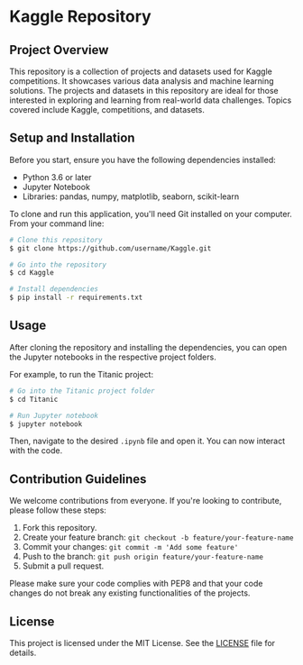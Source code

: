 # Kaggle Repository

## Project Overview

This repository is a collection of projects and datasets used for Kaggle competitions. It showcases various data analysis and machine learning solutions. The projects and datasets in this repository are ideal for those interested in exploring and learning from real-world data challenges. Topics covered include Kaggle, competitions, and datasets.

## Setup and Installation

Before you start, ensure you have the following dependencies installed:

- Python 3.6 or later
- Jupyter Notebook
- Libraries: pandas, numpy, matplotlib, seaborn, scikit-learn

To clone and run this application, you'll need Git installed on your computer. From your command line:

```bash
# Clone this repository
$ git clone https://github.com/username/Kaggle.git

# Go into the repository
$ cd Kaggle

# Install dependencies
$ pip install -r requirements.txt
```

## Usage

After cloning the repository and installing the dependencies, you can open the Jupyter notebooks in the respective project folders. 

For example, to run the Titanic project:

```bash
# Go into the Titanic project folder
$ cd Titanic

# Run Jupyter notebook
$ jupyter notebook
```

Then, navigate to the desired `.ipynb` file and open it. You can now interact with the code.

## Contribution Guidelines

We welcome contributions from everyone. If you're looking to contribute, please follow these steps:

1. Fork this repository.
2. Create your feature branch: `git checkout -b feature/your-feature-name`
3. Commit your changes: `git commit -m 'Add some feature'`
4. Push to the branch: `git push origin feature/your-feature-name`
5. Submit a pull request.

Please make sure your code complies with PEP8 and that your code changes do not break any existing functionalities of the projects.

## License

This project is licensed under the MIT License. See the [LICENSE](LICENSE.md) file for details.
